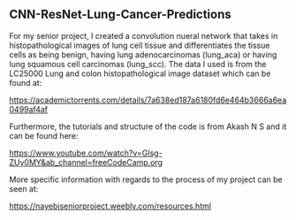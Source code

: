 ## CNN-ResNet-Lung-Cancer-Predictions
For my senior project, I created a convolution nueral network that 
takes in histopathological images of lung cell tissue and differentiates 
the tissue cells as being benign, having lung adenocarcinomas (lung_aca)
or having lung squamous cell carcinomas (lung_scc). The data I used is 
from the LC25000 Lung and colon histopathological image dataset which 
can be found at:

https://academictorrents.com/details/7a638ed187a6180fd6e464b3666a6ea0499af4af

Furthermore, the tutorials and structure of the code is from Akash N S and
it can be found here:

https://www.youtube.com/watch?v=GIsg-ZUy0MY&ab_channel=freeCodeCamp.org

More specific information with regards to the process of my project
can be seen at:

https://nayebiseniorproject.weebly.com/resources.html
